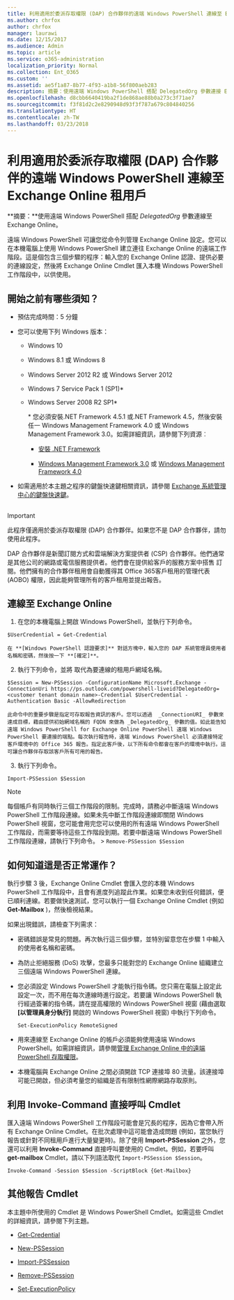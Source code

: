```yaml
---
title: 利用適用於委派存取權限 (DAP) 合作夥伴的遠端 Windows PowerShell 連線至 Exchange Online 租用戶
ms.author: chrfox
author: chrfox
manager: laurawi
ms.date: 12/15/2017
ms.audience: Admin
ms.topic: article
ms.service: o365-administration
localization_priority: Normal
ms.collection: Ent_O365
ms.custom: ''
ms.assetid: ae5f1a87-8b77-4f93-a1b8-56f800aeb283
description: 摘要：使用遠端 Windows PowerShell 搭配 DelegatedOrg 參數連接 Exchange Online。
ms.openlocfilehash: d8cbb6640419ba2f1de868ae88b0a273c3f71ae7
ms.sourcegitcommit: f3f81d2c2e8290948d93f3f787a679c804840256
ms.translationtype: HT
ms.contentlocale: zh-TW
ms.lasthandoff: 03/23/2018
---
```

# <a name="connect-to-exchange-online-tenants-with-remote-windows-powershell-for-delegated-access-permissions-dap-partners"></a>利用適用於委派存取權限 (DAP) 合作夥伴的遠端 Windows PowerShell 連線至 Exchange Online 租用戶

 **摘要：**使用遠端 Windows PowerShell 搭配 _DelegatedOrg_ 參數連線至 Exchange Online。
  
遠端 Windows PowerShell 可讓您從命令列管理 Exchange Online 設定。您可以在本機電腦上使用 Windows PowerShell 建立連往 Exchange Online 的遠端工作階段。這是個包含三個步驟的程序：輸入您的 Exchange Online 認證、提供必要的連線設定，然後將 Exchange Online Cmdlet 匯入本機 Windows PowerShell 工作階段中，以供使用。
  
## <a name="what-do-you-need-to-know-before-you-begin"></a>開始之前有哪些須知？

- 預估完成時間：5 分鐘
    
- 您可以使用下列 Windows 版本：
    
  - Windows 10
    
  - Windows 8.1 或 Windows 8
    
  - Windows Server 2012 R2 或 Windows Server 2012
    
  - Windows 7 Service Pack 1 (SP1)*
    
  - Windows Server 2008 R2 SP1*
    
    \* 您必須安裝.NET Framework 4.5.1 或.NET Framework 4.5，然後安裝任一 Windows Management Framework 4.0 或 Windows Management Framework 3.0。如需詳細資訊，請參閱下列資源︰
    
    - [安裝 .NET Framework](https://go.microsoft.com/fwlink/p/?LinkId=257868)
    
    - [Windows Management Framework 3.0](https://go.microsoft.com/fwlink/p/?LinkId=272757) 或 [Windows Management Framework 4.0](https://go.microsoft.com/fwlink/p/?LinkId=391344)
    
- 如需適用於本主題之程序的鍵盤快速鍵相關資訊，請參閱 [Exchange 系統管理中心的鍵盤快速鍵](https://go.microsoft.com/fwlink/p/?LinkId=534017)。
    
## 

> [!IMPORTANT]
> 此程序僅適用於委派存取權限 (DAP) 合作夥伴。如果您不是 DAP 合作夥伴，請勿使用此程序。 
  
DAP 合作夥伴是新聞訂閱方式和雲端解決方案提供者 (CSP) 合作夥伴。他們通常是其他公司的網路或電信服務提供者。他們會在提供給客戶的服務方案中搭售 訂閱。他們擁有的合作夥伴租用會自動獲得其 Office 365客戶租用的管理代表 (AOBO) 權限，因此能夠管理所有的客戶租用並提出報告。
  
## <a name="connect-to-exchange-online"></a>連線至 Exchange Online

1. 在您的本機電腦上開啟 Windows PowerShell，並執行下列命令。
    
  ```
  $UserCredential = Get-Credential
  ```

    在 **[Windows PowerShell 認證要求]** 對話方塊中，輸入您的 DAP 系統管理員使用者名稱和密碼，然後按一下 **[確定]**。
    
2. 執行下列命令，並將 _<customer tenant domain name>_ 取代為要連線的租用戶網域名稱。
    
  ```
  $Session = New-PSSession -ConfigurationName Microsoft.Exchange -ConnectionUri https://ps.outlook.com/powershell-liveid?DelegatedOrg=<customer tenant domain name>-Credential $UserCredential -Authentication Basic -AllowRedirection
  ```

    此命令中的重要步驟是指定可存取報告資訊的客戶。您可以透過  _ConnectionURI_ 參數來達成目標，藉由提供初始網域名稱的 FQDN 來做為 _DelegatedOrg_ 參數的值。如此能告知遠端 Windows PowerShell for Exchange Online PowerShell 遠端 Windows PowerShell 要連接的端點。每次執行報告時，遠端 Windows PowerShell 必須連接特定客戶環境中的 Office 365 報告。指定此客戶後，以下所有命令都會在客戶的環境中執行。這可讓合作夥伴存取該客戶所有可用的報告。
    
3. 執行下列命令。
    
  ```
  Import-PSSession $Session
  ```

> [!NOTE]
> 每個帳戶有同時執行三個工作階段的限制。完成時，請務必中斷遠端 Windows PowerShell 工作階段連線。如果未先中斷工作階段連線即關閉 Windows PowerShell 視窗，您可能會用完您可以使用的所有遠端 Windows PowerShell 工作階段，而需要等待這些工作階段到期。若要中斷遠端 Windows PowerShell 工作階段連線，請執行下列命令。 >  `Remove-PSSession $Session`
  
## <a name="how-do-you-know-this-worked"></a>如何知道這是否正常運作？

執行步驟 3 後，Exchange Online Cmdlet 會匯入您的本機 Windows PowerShell 工作階段中，且會有進度列追蹤此作業。如果您未收到任何錯誤，便已順利連線。若要做快速測試，您可以執行一個 Exchange Online Cmdlet (例如 **Get-Mailbox** )，然後檢視結果。
  
如果出現錯誤，請檢查下列需求：
  
- 密碼錯誤是常見的問題。再次執行這三個步驟，並特別留意您在步驟 1 中輸入的使用者名稱和密碼。
    
- 為防止拒絕服務 (DoS) 攻擊，您最多只能對您的 Exchange Online 組織建立三個遠端 Windows PowerShell 連線。
    
- 您必須設定 Windows PowerShell 才能執行指令碼。您只需在電腦上設定此設定一次，而不用在每次連線時進行設定。若要讓 Windows PowerShell 執行經過簽署的指令碼，請在提高權限的 Windows PowerShell 視窗 (藉由選取 **[以管理員身分執行]** 開啟的 Windows PowerShell 視窗) 中執行下列命令。
    
  ```
  Set-ExecutionPolicy RemoteSigned
  ```

- 用來連線至 Exchange Online 的帳戶必須能夠使用遠端 Windows PowerShell。如需詳細資訊，請參閱[管理 Exchange Online 中的遠端 PowerShell 存取權限](https://go.microsoft.com/fwlink/p/?LinkId=534018)。
    
- 本機電腦與 Exchange Online 之間必須開啟 TCP 連接埠 80 流量。該連接埠可能已開啟，但必須考量您的組織是否有限制性網際網路存取原則。
    
## <a name="call-the-cmdlet-directly-with-invoke-command"></a>利用 Invoke-Command 直接呼叫 Cmdlet

匯入遠端 Windows PowerShell 工作階段可能會是冗長的程序，因為它會帶入所有 Exchange Online Cmdlet。在批次處理中這可能會造成問題 (例如，當您執行報告或針對不同租用戶進行大量變更時)。除了使用 **Import-PSSession** 之外，您還可以利用 **Invoke-Command** 直接呼叫要使用的 Cmdlet。例如，若要呼叫 **get-mailbox** Cmdlet，請以下列語法取代 `Import-PSSession $Session`。
  
```
Invoke-Command -Session $Session -ScriptBlock {Get-Mailbox}
```

## <a name="more-reporting-cmdlets"></a>其他報告 Cmdlet

本主題中所使用的 Cmdlet 是 Windows PowerShell Cmdlet。如需這些 Cmdlet 的詳細資訊，請參閱下列主題。
  
- [Get-Credential](https://go.microsoft.com/fwlink/p/?LinkId=389618)
    
- [New-PSSession](https://go.microsoft.com/fwlink/p/?LinkId=389621)
    
- [Import-PSSession](https://go.microsoft.com/fwlink/p/?LinkId=389619)
    
- [Remove-PSSession](https://go.microsoft.com/fwlink/p/?LinkId=389620)
    
- [Set-ExecutionPolicy](https://go.microsoft.com/fwlink/p/?LinkId=389623)
    

